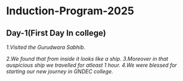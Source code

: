 # Induction-Program-2025

## Day-1(First Day In college)

*1.Visited the Gurudwara Sabhib.*

*2.We found that from inside it looks like a ship.*
*3.Moreover in that auspicious ship we travelled for atleast 1 hour.*
*4.We were blessed for starting our new journey in GNDEC college.*
